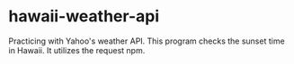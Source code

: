 # hawaii-weather-api
Practicing with Yahoo's weather API. This program checks the sunset time in Hawaii. It utilizes the request npm.
